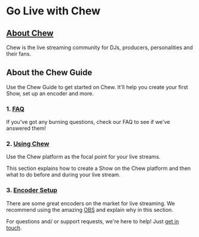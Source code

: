 # Go Live with Chew

## [About Chew](http://chew.tv/guide/about/index)

Chew is the live streaming community for DJs, producers, personalities and their fans. 

## About the Chew Guide

Use the Chew Guide to get started on Chew. It'll help you create your first Show, set up an encoder and more. 

### 1. [FAQ](http://chew.tv/guide/faq)

If you've got any burning questions, check our FAQ to see if we've answered them! 
 
### 2. [Using Chew](http://chew.tv/guide/using_chew/getting_started)

Use the Chew platform as the focal point for your live streams. 

This section explains how to create a Show on the Chew platform and then what to do before and during your live stream.

### 3. [Encoder Setup](http://chew.tv/guide/encoder_setup/getting_started)

There are some great encoders on the market for live streaming. We recommend using the amazing [OBS](http://obsproject.com) and explain why in this section.

For questions and/ or support requests, we're here to help! Just [get in touch](http://chew.tv/guide/help_and_support).
